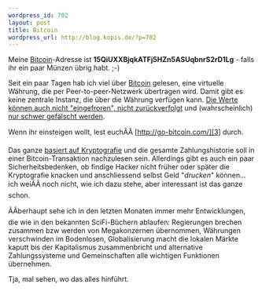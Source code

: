 ```yaml
--- 
wordpress_id: 702
layout: post
title: Bitcoin
wordpress_url: http://blog.kopis.de/?p=702
---
```

Meine [Bitcoin][0]-Adresse ist <strong>15QiUXXBjqkATFj5HZn5ASUqbnrS2rD1Lg</strong> - falls ihr ein paar Münzen übrig habt. ;-)

Seit ein paar Tagen hab ich viel über [Bitcoin][0] gelesen, eine virtuelle Währung, die per Peer-to-peer-Netzwerk übertragen wird. Damit gibt es keine zentrale Instanz, die über die Währung verfügen kann. [Die Werte können auch nicht "eingefroren", nicht zurückverfolgt][1] und (wahrscheinlich) [nur schwer gefälscht werden][2].

Wenn ihr einsteigen wollt, lest euchÃÂ [http://go-bitcoin.com/][3] durch.

Das ganze [basiert auf Kryptografie][4] und die gesamte Zahlungshistorie soll in einer Bitcoin-Transaktion nachzulesen sein. Allerdings gibt es auch ein paar Sicherheitsbedenken, ob findige Hacker nicht früher oder später die Kryptografie knacken und anschliessend selbst Geld "<em>drucken</em>" können... ich weiÃÂ noch nicht, wie ich dazu stehe, aber interessant ist das ganze schon.

ÃÂberhaupt sehe ich in den letzten Monaten immer mehr Entwicklungen, die wie in den bekannten SciFi-Büchern ablaufen: Regierungen brechen zusammen bzw werden von Megakonzernen übernommen, Währungen verschwinden im Bodenlosen, Globalisierung macht die lokalen Märkte kaputt bis der Kapitalismus zusammenbricht und alternative Zahlungssysteme und Gemeinschaften alle wichtigen Funktionen übernehmen.

Tja, mal sehen, wo das alles hinführt.

[0]: http://bitcoin.org/
[1]: http://launch.is/blog/l019-bitcoin-p2p-currency-the-most-dangerous-project-weve-ev.html
[2]: http://www.spiegel.de/netzwelt/netzpolitik/0,1518,765382,00.html
[3]: http://go-bitcoin.com/
[4]: http://bitcoin.org/bitcoin.pdf

